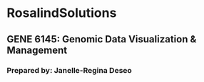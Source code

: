 # RosalindSolutions
## GENE 6145: Genomic Data Visualization & Management
### Prepared by: Janelle-Regina Deseo
